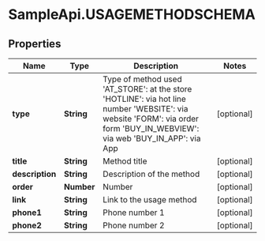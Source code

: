 # SampleApi.USAGEMETHODSCHEMA

## Properties

Name | Type | Description | Notes
------------ | ------------- | ------------- | -------------
**type** | **String** | Type of method used &#39;AT_STORE&#39;: at the store &#39;HOTLINE&#39;: via hot line number &#39;WEBSITE&#39;: via website &#39;FORM&#39;: via order form &#39;BUY_IN_WEBVIEW&#39;: via web &#39;BUY_IN_APP&#39;: via App | [optional] 
**title** | **String** | Method title | [optional] 
**description** | **String** | Description of the method | [optional] 
**order** | **Number** | Number | [optional] 
**link** | **String** | Link to the usage method | [optional] 
**phone1** | **String** | Phone number 1 | [optional] 
**phone2** | **String** | Phone number 2 | [optional] 


